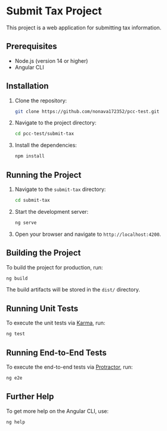 # Submit Tax Project

This project is a web application for submitting tax information.

## Prerequisites

- Node.js (version 14 or higher)
- Angular CLI

## Installation

1. Clone the repository:
   ```bash
   git clone https://github.com/nonava172352/pcc-test.git
   ```

2. Navigate to the project directory:
   ```bash
   cd pcc-test/submit-tax
   ```

3. Install the dependencies:
   ```bash
   npm install
   ```

## Running the Project

1. Navigate to the `submit-tax` directory:
   ```bash
   cd submit-tax
   ```

2. Start the development server:
   ```bash
   ng serve
   ```

3. Open your browser and navigate to `http://localhost:4200`.

## Building the Project

To build the project for production, run:
```bash
ng build
```

The build artifacts will be stored in the `dist/` directory.

## Running Unit Tests

To execute the unit tests via [Karma](https://karma-runner.github.io), run:
```bash
ng test
```

## Running End-to-End Tests

To execute the end-to-end tests via [Protractor](http://www.protractortest.org/), run:
```bash
ng e2e
```

## Further Help

To get more help on the Angular CLI, use:
```bash
ng help
```

